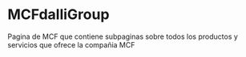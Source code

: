 # MCFdalliGroup
Pagina de MCF que contiene subpaginas sobre todos los productos y servicios que ofrece la compañia MCF 
